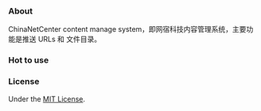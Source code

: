 ### About

ChinaNetCenter content manage system，即网宿科技内容管理系统，主要功能是推送 URLs 和 文件目录。

### Hot to use

### License

Under the [MIT License](http://opensource.org/licenses/mit-license.php).

